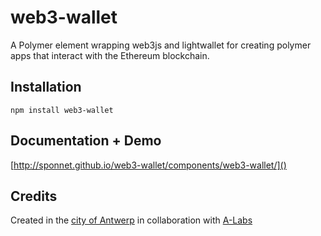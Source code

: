 # web3-wallet

A Polymer element wrapping web3js and lightwallet for creating polymer apps that interact with the Ethereum blockchain.


## Installation

    npm install web3-wallet

## Documentation + Demo

[http://sponnet.github.io/web3-wallet/components/web3-wallet/]()


## Credits

Created in the [city of Antwerp](http://www.antwerpen.be) in collaboration with [A-Labs](https://github.com/A-StadLabs/)

